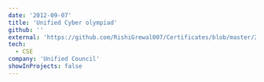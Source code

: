 ```yaml
---
date: '2012-09-07'
title: 'Unified Cyber olympiad'
github: ''
external: 'https://github.com/RishiGrewal007/Certificates/blob/master/2012_09_07_Cyber_Olympiad.pdf'
tech:
  - CSE
company: 'Unified Council'
showInProjects: false
---
```




